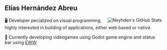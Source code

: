 ## Elías Hernández Abreu

<img align="right" alt="Neyhden's GitHub Stats" src="https://awesome-github-stats.azurewebsites.net/user-stats/neyhden?cardType=level-alternate&Border=DD272700&Background=00000000&Text=607DA5" />

🖥️ Developer pecialized on visual programming, highly interested in building of applications, either web based or native.

🌱 Currently developing videogames using Godot game engine and status bar using [EWW](https://github.com/elkowar/eww).
